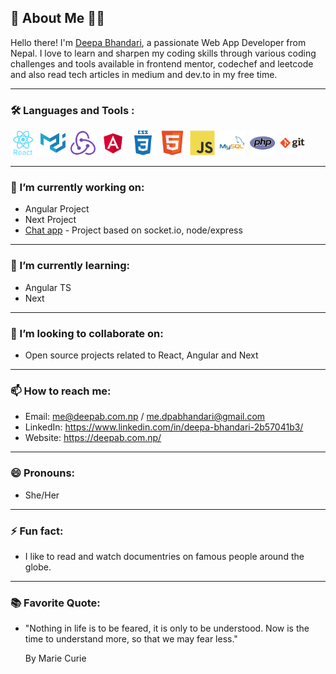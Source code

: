 
<!-- About Me -->
## 👋 About Me :woman_technologist: 

Hello there! I'm [Deepa Bhandari](https://deepab.com.np/), a passionate Web App Developer from Nepal. I love to learn and sharpen my coding skills through various coding challenges and tools available in frontend mentor, codechef and leetcode and  also read tech articles in medium and dev.to in my free time. 

---

### :hammer_and_wrench: Languages and Tools :
<div>
  <img src="https://github.com/devicons/devicon/blob/master/icons/react/react-original-wordmark.svg" title="React" alt="React" width="40" height="40"/>&nbsp;
  <img src="https://github.com/devicons/devicon/blob/master/icons/materialui/materialui-original.svg" title="Material UI" alt="Material UI" width="40" height="40"/>&nbsp;
  <img src="https://github.com/devicons/devicon/blob/master/icons/redux/redux-original.svg" title="Redux" alt="Redux " width="40" height="40"/>&nbsp;
  <img src="https://github.com/devicons/devicon/blob/master/icons/angular/angular-original.svg" title="Redux" alt="Redux " width="40" height="40"/>&nbsp;
  <img src="https://github.com/devicons/devicon/blob/master/icons/css3/css3-plain-wordmark.svg"  title="CSS3" alt="CSS" width="40" height="40"/>&nbsp;
  <img src="https://github.com/devicons/devicon/blob/master/icons/html5/html5-original.svg" title="HTML5" alt="HTML" width="40" height="40"/>&nbsp;
  <img src="https://github.com/devicons/devicon/blob/master/icons/javascript/javascript-original.svg" title="JavaScript" alt="JavaScript" width="40" height="40"/>&nbsp;
  <img src="https://github.com/devicons/devicon/blob/master/icons/mysql/mysql-original-wordmark.svg" title="MySQL"  alt="MySQL" width="40" height="40"/>&nbsp;
  <img src="https://github.com/devicons/devicon/blob/master/icons/php/php-original.svg" title="MySQL"  alt="MySQL" width="40" height="40"/>&nbsp;
  <img src="https://github.com/devicons/devicon/blob/master/icons/git/git-original-wordmark.svg" title="Git" **alt="Git" width="40" height="40"/>
</div>

---

### 🔭 I’m currently working on:
- Angular Project
- Next Project
- [Chat app](https://chatapp-deepabhandaris-projects.vercel.app/) - Project based on socket.io, node/express

---

### 🌱 I’m currently learning:
- Angular TS
- Next
  
---

### 👯 I’m looking to collaborate on:
- Open source projects related to React, Angular and Next

---  

### 📫 How to reach me:
- Email: me@deepab.com.np  / me.dpabhandari@gmail.com
- LinkedIn: https://www.linkedin.com/in/deepa-bhandari-2b57041b3/
- Website: https://deepab.com.np/

---

### 😄 Pronouns:
- She/Her

---

### ⚡ Fun fact:
- I like to read and watch documentries on famous people around the globe.

---

### 📚 Favorite Quote:
- "Nothing in life is to be feared, it is only to be understood. Now is the time to understand more, so that we may fear less."

  By Marie Curie


